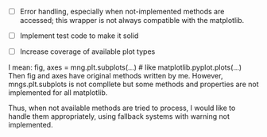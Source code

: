 <!-- ---
!-- Timestamp: 2025-04-29 09:33:50
!-- Author: ywatanabe
!-- File: /home/ywatanabe/proj/mngs_repo/src/mngs/plt/TODO.md
!-- --- -->

- [ ] Error handling, especially when not-implemented methods are accessed; this wrapper is not always compatible with the matplotlib.
- [ ] Implement test code to make it solid
- [ ] Increase coverage of available plot types


I mean:
fig, axes = mng.plt.subplots(...) # like matplotlib.pyplot.plots(...)
Then fig and axes have original methods written by me.
However, mngs.plt.subplots is not compllete but some methods and properties are not implemented for all matplotlib.

Thus, when not available methods are tried to process, I would like to handle them appropriately, using fallback systems with warning not implemented.

<!-- EOF -->